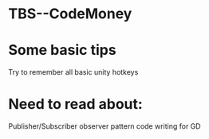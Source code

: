 # TBS--CodeMoney

# Some basic tips 
Try to remember all basic unity hotkeys


# Need to read about:

Publisher/Subscriber
observer pattern code writing for GD
